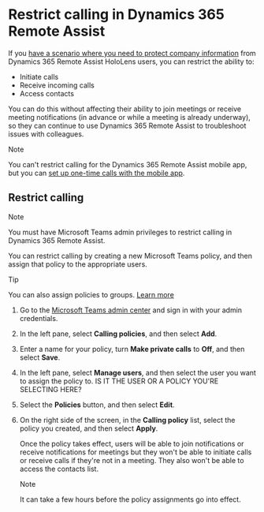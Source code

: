
# Restrict calling in Dynamics 365 Remote Assist

If you [have a scenario where you need to protect company information](restricted-mode-overview.md) from Dynamics 365 Remote Assist HoloLens users, you can restrict the ability to:

- Initiate calls 
- Receive incoming calls
- Access contacts

You can do this without affecting their ability to join meetings or receive meeting notifications (in advance or while a meeting is already underway), so they can continue to use Dynamics 365 Remote Assist to troubleshoot issues with colleagues. 

> [!NOTE]
> You can't restrict calling for the Dynamics 365 Remote Assist mobile app, but you can [set up one-time calls with the mobile app](). 

## Restrict calling

> [!NOTE]
> You must have Microsoft Teams admin privileges to restrict calling in Dynamics 365 Remote Assist.

You can restrict calling by creating a new Microsoft Teams policy, and then assign that policy to the appropriate users. 

> [!TIP]
> You can also assign policies to groups. [Learn more](https://docs.microsoft.com/microsoftteams/assign-policies-users-and-groups) 

1. Go to the [Microsoft Teams admin center](https://admin.teams.microsoft.com) and sign in with your admin credentials. 

2. In the left pane, select **Calling policies**, and then select **Add**.

3. Enter a name for your policy, turn **Make private calls** to **Off**, and then select **Save**. 

4. In the left pane, select **Manage users**, and then select the user you want to assign the policy to. IS IT THE USER OR A POLICY YOU'RE SELECTING HERE?

5. Select the **Policies** button, and then select **Edit**.

6. On the right side of the screen, in the **Calling policy** list, select the policy you created, and then select **Apply**.

   Once the policy takes effect, users will be able to join notifications or receive notifications for meetings but they won't be able to initiate calls or receive calls if they're not in a meeting. They also won't be able to access the contacts list. 

    > [!NOTE]
    > It can take a few hours before the policy assignments go into effect.

    
